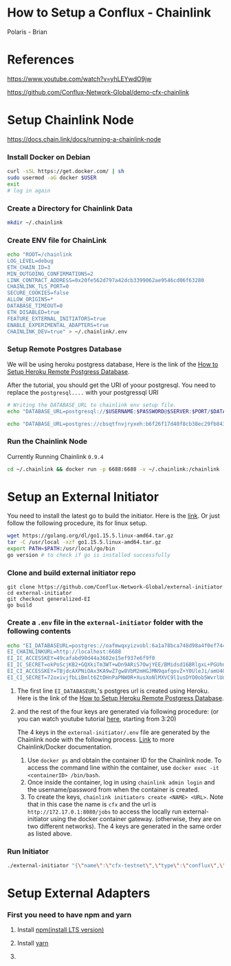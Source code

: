 # How to Setup a Conflux - Chainlink

Polaris - Brian

# References

https://www.youtube.com/watch?v=yhLEYwdO9jw

https://github.com/Conflux-Network-Global/demo-cfx-chainlink



# Setup Chainlink Node

https://docs.chain.link/docs/running-a-chainlink-node

### Install Docker on Debian

```bash
curl -sSL https://get.docker.com/ | sh
sudo usermod -aG docker $USER
exit
# log in again
```

### Create a Directory for Chainlink Data

```bash
mkdir ~/.chainlink
```

### Create ENV file for ChainLink

```bash
echo "ROOT=/chainlink
LOG_LEVEL=debug
ETH_CHAIN_ID=3
MIN_OUTGOING_CONFIRMATIONS=2
LINK_CONTRACT_ADDRESS=0x20fe562d797a42dcb3399062ae9546cd06f63280
CHAINLINK_TLS_PORT=0
SECURE_COOKIES=false
ALLOW_ORIGINS=*
DATABASE_TIMEOUT=0
ETH_DISABLED=true
FEATURE_EXTERNAL_INITIATORS=true
ENABLE_EXPERIMENTAL_ADAPTERS=true
CHAINLINK_DEV=true" > ~/.chainlink/.env
```

### Setup Remote Postgres Database

We will be using heroku postgress database, Here is the link of the [How to Setup Heroku Remote Postgress Database](https://dev.to/prisma/how-to-setup-a-free-postgresql-database-on-heroku-1dc1).

After the tutorial, you should get the URI of yoour postgresql. You need to replace the `postgresql....` with your postgressql URI

```bash
# Writing the DATABASE_URL to chainlink env setup file.
echo "DATABASE_URL=postgresql://$USERNAME:$PASSWORD@$SERVER:$PORT/$DATABASE" >> ~/.chainlink/.env

echo "DATABASE_URL=postgres://cbsqtfnvjryxeh:b6f26f17d40f8cb38ec29fb843cbedf1e307b1d94eaa6e09552c6f6258367517@ec2-52-71-153-228.compute-1.amazonaws.com:5432/deaarpo18a03ir" >> ~/.chainlink/.env
```

### Run the Chainlink Node

Currently Running Chainlink `0.9.4`

```bash
cd ~/.chainlink && docker run -p 6688:6688 -v ~/.chainlink:/chainlink -it --env-file=.env smartcontract/chainlink:0.9.4 local n
```



# Setup an External Initiator

You need to install the latest go to build the initiator. Here is the [link](https://golang.org/doc/install). Or just follow the following procedure, its for linux setup.

```bash
wget https://golang.org/dl/go1.15.5.linux-amd64.tar.gz
tar -C /usr/local -xzf go1.15.5.linux-amd64.tar.gz
export PATH=$PATH:/usr/local/go/bin
go version # to check if go is installed successfully
```

### Clone and build external initiator repo

```
git clone https://github.com/Conflux-Network-Global/external-initiator
cd external-initiator
git checkout generalized-EI
go build
```

### Create a `.env` file in the `external-initiator` folder with the following contents

```bash
echo "EI_DATABASEURL=postgres://oafmwqxyizvobl:6a1a78bca748d98a4f0ef744d2b6eefb5376172361c946375b3fe29e0c665504@ec2-52-203-165-126.compute-1.amazonaws.com:5432/d29qhrfqsjnh2
EI_CHAINLINKURL=http://localhost:6688
EI_IC_ACCESSKEY=49cafabd90d44a3682e15ef937e6f9f0
EI_IC_SECRET=okPoScjKB2+GQXkiTm3WT+wDn9ARiS7OwjYEE/BMidsd16BRlgxL+PGUhnzOJ1QB
EI_CI_ACCESSKEY=TBjdcAXPNiOAx3KA9wZ7gw8VbM2mHGJMN9qafqovZ+Y0UleJi/amU4OmuTbR7mmQ
EI_CI_SECRET=72oxivjfbLiBmlt6ZtDHnPaPNW0R+XusXoNlMXVC9l1usDYO0ob5WvrlUqZuLVQQ" > ~/external-initiator/.env
```

1. The first line `EI_DATABASEURL`'s postgres url is created using Heroku. Here is the link of the [How to Setup Heroku Remote Postgress Database](https://dev.to/prisma/how-to-setup-a-free-postgresql-database-on-heroku-1dc1).

2. and the rest of the four keys are generated via following procedure: (or you can watch youtube tutorial [here](https://www.youtube.com/watch?v=yhLEYwdO9jw), starting from 3:20)

   The 4 keys in the `external-initiator/.env` file are generated by the Chainlink node with the following process. [Link](https://docs.chain.link/docs/miscellaneous) to more Chainlink/Docker documentation.

   1. Use `docker ps` and obtain the container ID for the Chainlink node. To access the command line within the container, use `docker exec -it <containerID> /bin/bash`.
   2. Once inside the container, log in using `chainlink admin login` and the username/password from when the container is created.
   3. To create the keys, `chainlink initiators create <NAME> <URL>`. Note that in this case the name is `cfx` and the url is `http://172.17.0.1:8080/jobs` to access the locally run external-initiator using the docker container gateway. (otherwise, they are on two different networks). The 4 keys are generated in the same order as listed above.

### Run Initiator

```bash
./external-initiator "{\"name\":\"cfx-testnet\",\"type\":\"conflux\",\"url\":\"http://test.confluxrpc.org\"}" --chainlinkurl "http://localhost:6688/"
```

# Setup External Adapters

### First you need to have npm and yarn

1. Install [npm(install LTS version)](https://tecadmin.net/install-latest-nodejs-npm-on-debian/)

2. Install [yarn](https://tecadmin.net/install-yarn-debian/)
3. 